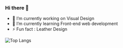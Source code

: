 ### Hi there 👋

<!--
**viccjiang/viccjiang** is a ✨ _special_ ✨ repository because its `README.md` (this file) appears on your GitHub profile.

Here are some ideas to get you started:

- 🔭 I’m currently working on ...
- 🌱 I’m currently learning ...
- 👯 I’m looking to collaborate on ...
- 🤔 I’m looking for help with ...
- 💬 Ask me about ...
- 📫 How to reach me: ...
- 😄 Pronouns: ...
- ⚡ Fun fact: ...
-->

- 🔭 I’m currently working on Visual Design
- 🌱 I’m currently learning Front-end web development
- ⚡ Fun fact : Leather Design


![Top Langs](https://github-readme-stats.vercel.app/api/top-langs/?username=viccjiang&layout=compact&theme=vue-dark)


